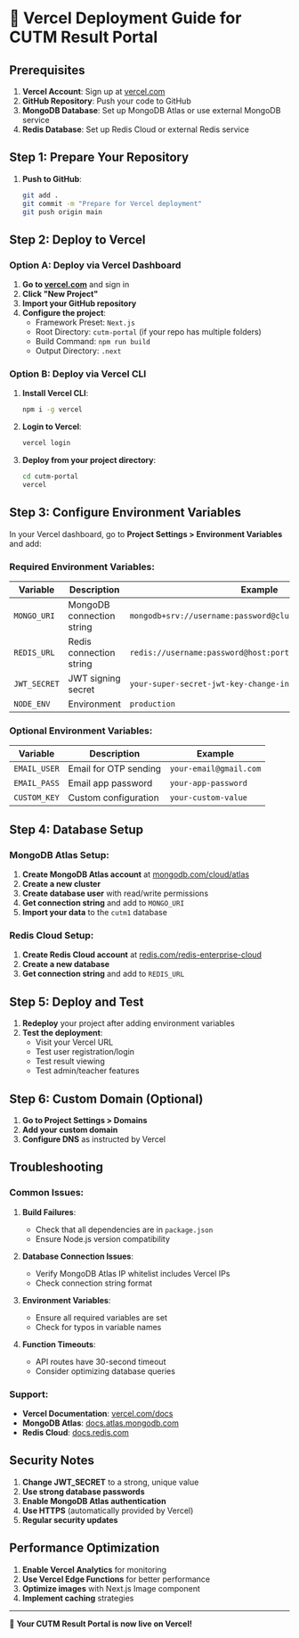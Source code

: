 # 🚀 Vercel Deployment Guide for CUTM Result Portal

## Prerequisites

1. **Vercel Account**: Sign up at [vercel.com](https://vercel.com)
2. **GitHub Repository**: Push your code to GitHub
3. **MongoDB Database**: Set up MongoDB Atlas or use external MongoDB service
4. **Redis Database**: Set up Redis Cloud or external Redis service

## Step 1: Prepare Your Repository

1. **Push to GitHub**:
   ```bash
   git add .
   git commit -m "Prepare for Vercel deployment"
   git push origin main
   ```

## Step 2: Deploy to Vercel

### Option A: Deploy via Vercel Dashboard

1. **Go to [vercel.com](https://vercel.com)** and sign in
2. **Click "New Project"**
3. **Import your GitHub repository**
4. **Configure the project**:
   - Framework Preset: `Next.js`
   - Root Directory: `cutm-portal` (if your repo has multiple folders)
   - Build Command: `npm run build`
   - Output Directory: `.next`

### Option B: Deploy via Vercel CLI

1. **Install Vercel CLI**:
   ```bash
   npm i -g vercel
   ```

2. **Login to Vercel**:
   ```bash
   vercel login
   ```

3. **Deploy from your project directory**:
   ```bash
   cd cutm-portal
   vercel
   ```

## Step 3: Configure Environment Variables

In your Vercel dashboard, go to **Project Settings > Environment Variables** and add:

### Required Environment Variables:

| Variable | Description | Example |
|----------|-------------|---------|
| `MONGO_URI` | MongoDB connection string | `mongodb+srv://username:password@cluster.mongodb.net/cutm1` |
| `REDIS_URL` | Redis connection string | `redis://username:password@host:port` |
| `JWT_SECRET` | JWT signing secret | `your-super-secret-jwt-key-change-in-production` |
| `NODE_ENV` | Environment | `production` |

### Optional Environment Variables:

| Variable | Description | Example |
|----------|-------------|---------|
| `EMAIL_USER` | Email for OTP sending | `your-email@gmail.com` |
| `EMAIL_PASS` | Email app password | `your-app-password` |
| `CUSTOM_KEY` | Custom configuration | `your-custom-value` |

## Step 4: Database Setup

### MongoDB Atlas Setup:
1. **Create MongoDB Atlas account** at [mongodb.com/cloud/atlas](https://mongodb.com/cloud/atlas)
2. **Create a new cluster**
3. **Create database user** with read/write permissions
4. **Get connection string** and add to `MONGO_URI`
5. **Import your data** to the `cutm1` database

### Redis Cloud Setup:
1. **Create Redis Cloud account** at [redis.com/redis-enterprise-cloud](https://redis.com/redis-enterprise-cloud)
2. **Create a new database**
3. **Get connection string** and add to `REDIS_URL`

## Step 5: Deploy and Test

1. **Redeploy** your project after adding environment variables
2. **Test the deployment**:
   - Visit your Vercel URL
   - Test user registration/login
   - Test result viewing
   - Test admin/teacher features

## Step 6: Custom Domain (Optional)

1. **Go to Project Settings > Domains**
2. **Add your custom domain**
3. **Configure DNS** as instructed by Vercel

## Troubleshooting

### Common Issues:

1. **Build Failures**:
   - Check that all dependencies are in `package.json`
   - Ensure Node.js version compatibility

2. **Database Connection Issues**:
   - Verify MongoDB Atlas IP whitelist includes Vercel IPs
   - Check connection string format

3. **Environment Variables**:
   - Ensure all required variables are set
   - Check for typos in variable names

4. **Function Timeouts**:
   - API routes have 30-second timeout
   - Consider optimizing database queries

### Support:
- **Vercel Documentation**: [vercel.com/docs](https://vercel.com/docs)
- **MongoDB Atlas**: [docs.atlas.mongodb.com](https://docs.atlas.mongodb.com)
- **Redis Cloud**: [docs.redis.com](https://docs.redis.com)

## Security Notes

1. **Change JWT_SECRET** to a strong, unique value
2. **Use strong database passwords**
3. **Enable MongoDB Atlas authentication**
4. **Use HTTPS** (automatically provided by Vercel)
5. **Regular security updates**

## Performance Optimization

1. **Enable Vercel Analytics** for monitoring
2. **Use Vercel Edge Functions** for better performance
3. **Optimize images** with Next.js Image component
4. **Implement caching** strategies

---

🎉 **Your CUTM Result Portal is now live on Vercel!**
